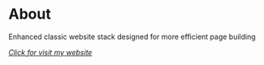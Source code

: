 # About
Enhanced classic website stack designed for more efficient page building

_[Click for visit my website](https://wilamowski.net)_